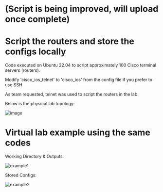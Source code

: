 # (Script is being improved, will upload once complete)


# Script the routers and store the configs locally

Code executed on Ubuntu 22.04 to script approximately 100 Cisco terminal servers (routers).

Modify 'cisco_ios_telnet' to 'cisco_ios' from the config file if you prefer to use SSH

As team requested, telnet was used to script the routers in the lab. 

Below is the physical lab topology:

![image](https://user-images.githubusercontent.com/128099142/233894228-dbb6538b-ac53-4065-860b-3afb16e1979c.png)


# Virtual lab example using the same codes

Working Directory & Outputs:

![example1](https://github.com/tuanlamit/python-netmiko-script-1/assets/128099142/12835855-ea8f-4c3c-af51-78d39e86f6d9)

Stored Configs:

![example2](https://github.com/tuanlamit/python-netmiko-script-1/assets/128099142/e3b27d2b-6e83-4ba1-80d1-a5d590c786d2)

